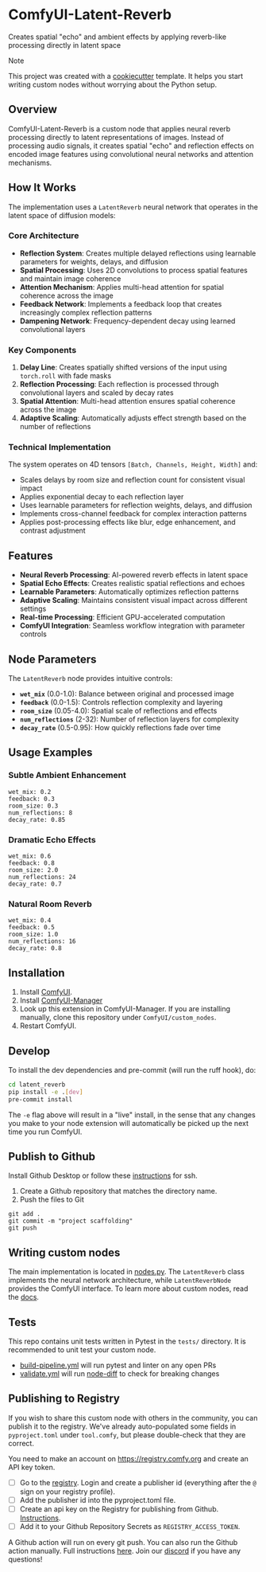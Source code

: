 # ComfyUI-Latent-Reverb

Creates spatial "echo" and ambient effects by applying reverb-like processing directly in latent space

> [!NOTE]
> This project was created with a [cookiecutter](https://github.com/Comfy-Org/cookiecutter-comfy-extension) template. It helps you start writing custom nodes without worrying about the Python setup.

## Overview

ComfyUI-Latent-Reverb is a custom node that applies neural reverb processing directly to latent representations of images. Instead of processing audio signals, it creates spatial "echo" and reflection effects on encoded image features using convolutional neural networks and attention mechanisms.

## How It Works

The implementation uses a `LatentReverb` neural network that operates in the latent space of diffusion models:

### Core Architecture

- **Reflection System**: Creates multiple delayed reflections using learnable parameters for weights, delays, and diffusion
- **Spatial Processing**: Uses 2D convolutions to process spatial features and maintain image coherence
- **Attention Mechanism**: Applies multi-head attention for spatial coherence across the image
- **Feedback Network**: Implements a feedback loop that creates increasingly complex reflection patterns
- **Dampening Network**: Frequency-dependent decay using learned convolutional layers

### Key Components

1. **Delay Line**: Creates spatially shifted versions of the input using `torch.roll` with fade masks
2. **Reflection Processing**: Each reflection is processed through convolutional layers and scaled by decay rates
3. **Spatial Attention**: Multi-head attention ensures spatial coherence across the image
4. **Adaptive Scaling**: Automatically adjusts effect strength based on the number of reflections

### Technical Implementation

The system operates on 4D tensors `[Batch, Channels, Height, Width]` and:
- Scales delays by room size and reflection count for consistent visual impact
- Applies exponential decay to each reflection layer
- Uses learnable parameters for reflection weights, delays, and diffusion
- Implements cross-channel feedback for complex interaction patterns
- Applies post-processing effects like blur, edge enhancement, and contrast adjustment

## Features

- **Neural Reverb Processing**: AI-powered reverb effects in latent space
- **Spatial Echo Effects**: Creates realistic spatial reflections and echoes
- **Learnable Parameters**: Automatically optimizes reflection patterns
- **Adaptive Scaling**: Maintains consistent visual impact across different settings
- **Real-time Processing**: Efficient GPU-accelerated computation
- **ComfyUI Integration**: Seamless workflow integration with parameter controls

## Node Parameters

The `LatentReverb` node provides intuitive controls:

- **`wet_mix`** (0.0-1.0): Balance between original and processed image
- **`feedback`** (0.0-1.5): Controls reflection complexity and layering
- **`room_size`** (0.05-4.0): Spatial scale of reflections and effects
- **`num_reflections`** (2-32): Number of reflection layers for complexity
- **`decay_rate`** (0.5-0.95): How quickly reflections fade over time

## Usage Examples

### Subtle Ambient Enhancement
```
wet_mix: 0.2
feedback: 0.3
room_size: 0.3
num_reflections: 8
decay_rate: 0.85
```

### Dramatic Echo Effects
```
wet_mix: 0.6
feedback: 0.8
room_size: 2.0
num_reflections: 24
decay_rate: 0.7
```

### Natural Room Reverb
```
wet_mix: 0.4
feedback: 0.5
room_size: 1.0
num_reflections: 16
decay_rate: 0.8
```

## Installation

1. Install [ComfyUI](https://docs.comfy.org/get_started).
1. Install [ComfyUI-Manager](https://github.com/ltdrdata/ComfyUI-Manager)
1. Look up this extension in ComfyUI-Manager. If you are installing manually, clone this repository under `ComfyUI/custom_nodes`.
1. Restart ComfyUI.

## Develop

To install the dev dependencies and pre-commit (will run the ruff hook), do:

```bash
cd latent_reverb
pip install -e .[dev]
pre-commit install
```

The `-e` flag above will result in a "live" install, in the sense that any changes you make to your node extension will automatically be picked up the next time you run ComfyUI.

## Publish to Github

Install Github Desktop or follow these [instructions](https://docs.github.com/en/authentication/connecting-to-github-with-ssh/generating-a-new-ssh-key-and-adding-it-to-the-ssh-agent) for ssh.

1. Create a Github repository that matches the directory name. 
2. Push the files to Git
```
git add .
git commit -m "project scaffolding"
git push
``` 

## Writing custom nodes

The main implementation is located in [nodes.py](src/latent_reverb/nodes.py). The `LatentReverb` class implements the neural network architecture, while `LatentReverbNode` provides the ComfyUI interface. To learn more about custom nodes, read the [docs](https://docs.comfy.org/essentials/custom_node_overview).

## Tests

This repo contains unit tests written in Pytest in the `tests/` directory. It is recommended to unit test your custom node.

- [build-pipeline.yml](.github/workflows/build-pipeline.yml) will run pytest and linter on any open PRs
- [validate.yml](.github/workflows/validate.yml) will run [node-diff](https://github.com/Comfy-Org/node-diff) to check for breaking changes

## Publishing to Registry

If you wish to share this custom node with others in the community, you can publish it to the registry. We've already auto-populated some fields in `pyproject.toml` under `tool.comfy`, but please double-check that they are correct.

You need to make an account on https://registry.comfy.org and create an API key token.

- [ ] Go to the [registry](https://registry.comfy.org). Login and create a publisher id (everything after the `@` sign on your registry profile). 
- [ ] Add the publisher id into the pyproject.toml file.
- [ ] Create an api key on the Registry for publishing from Github. [Instructions](https://docs.comfy.org/registry/publishing#create-an-api-key-for-publishing).
- [ ] Add it to your Github Repository Secrets as `REGISTRY_ACCESS_TOKEN`.

A Github action will run on every git push. You can also run the Github action manually. Full instructions [here](https://docs.comfy.org/registry/publishing). Join our [discord](https://discord.com/invite/comfyorg) if you have any questions!

